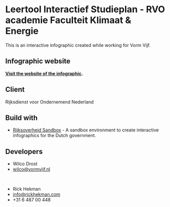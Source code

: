 # Leertool Interactief Studieplan - RVO academie Faculteit Klimaat & Energie

This is an interactive infographic created while working for Vorm Vijf.


## Infographic website

**[Visit the website of the infographic](https://rvo-studieplan.vormvijf.com/).** <br />


## Client

Rijksdienst voor Ondernemend Nederland


## Build with

- [Rijksoverheid Sandbox](https://www.rijkshuisstijl.nl/communicatiemiddelen/documenten/verzamelingen-afbeeldingen/2018/03/06/sandbox-interactieve-infographics) - A sandbox environment to create interactive infographics for the Dutch government.


## Developers

* Wilco Drost
* wilco@vormvijf.nl

<br />

* Rick Hekman
* info@rickhekman.com
* +31 6 487 00 448
